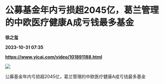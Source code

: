 # 公募基金年内亏损超2045亿，葛兰管理的中欧医疗健康A成亏钱最多基金
**徐之玺**

**2023-10-31 07:35**

**https://www.yicai.com/video/101891188.html**

![](https://imgcdn.yicai.com/uppics/images/iOS/yicai/20231031031613767-6830.jpg) 

公募基金年内亏损超2045亿，葛兰管理的中欧医疗健康A成亏钱最多基金